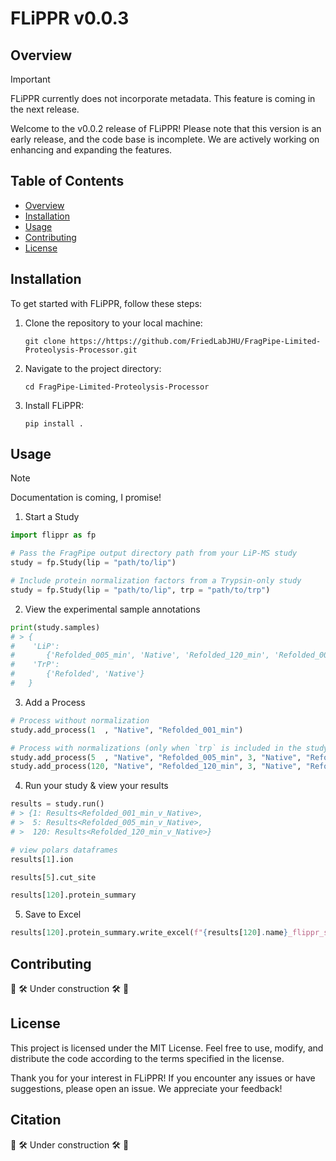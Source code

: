 # FLiPPR v0.0.3

## Overview

> [!IMPORTANT]  
> FLiPPR currently does not incorporate metadata. This feature is coming in the next release.

Welcome to the v0.0.2 release of FLiPPR! Please note that this version is an early release, and the code base is incomplete. We are actively working on enhancing and expanding the features.

## Table of Contents

- [Overview](#overview)
- [Installation](#installation)
- [Usage](#usage)
- [Contributing](#contributing)
- [License](#license)

## Installation

To get started with FLiPPR, follow these steps:

1. Clone the repository to your local machine:

    ```
    git clone https://https://github.com/FriedLabJHU/FragPipe-Limited-Proteolysis-Processor.git
    ```

2. Navigate to the project directory:

    ```
    cd FragPipe-Limited-Proteolysis-Processor
    ```

3. Install FLiPPR:

    ```
    pip install .
    ```

## Usage

> [!NOTE]  
> Documentation is coming, I promise!

1. Start a Study

```python
import flippr as fp

# Pass the FragPipe output directory path from your LiP-MS study
study = fp.Study(lip = "path/to/lip")

# Include protein normalization factors from a Trypsin-only study
study = fp.Study(lip = "path/to/lip", trp = "path/to/trp")
```

2. View the experimental sample annotations

```python
print(study.samples)
# > {
#    'LiP': 
#       {'Refolded_005_min', 'Native', 'Refolded_120_min', 'Refolded_001_min'},
#    'TrP': 
#       {'Refolded', 'Native'}
#   }
```

3. Add a Process

```python
# Process without normalization
study.add_process(1  , "Native", "Refolded_001_min")

# Process with normalizations (only when `trp` is included in the study)
study.add_process(5  , "Native", "Refolded_005_min", 3, "Native", "Refolded", 3)
study.add_process(120, "Native", "Refolded_120_min", 3, "Native", "Refolded", 3)
```

4. Run your study & view your results

```python
results = study.run()
# > {1: Results<Refolded_001_min_v_Native>,
# >  5: Results<Refolded_005_min_v_Native>,
# >  120: Results<Refolded_120_min_v_Native>}

# view polars dataframes
results[1].ion

results[5].cut_site

results[120].protein_summary
```

5. Save to Excel

```python
results[120].protein_summary.write_excel(f"{results[120].name}_flippr_summary.xlsx")
```

## Contributing

:safety_vest: :hammer_and_wrench: Under construction :hammer_and_wrench: :safety_vest:	

## License

This project is licensed under the MIT License. Feel free to use, modify, and distribute the code according to the terms specified in the license.

Thank you for your interest in FLiPPR! If you encounter any issues or have suggestions, please open an issue. We appreciate your feedback!

## Citation

:safety_vest: :hammer_and_wrench: Under construction :hammer_and_wrench: :safety_vest:	
